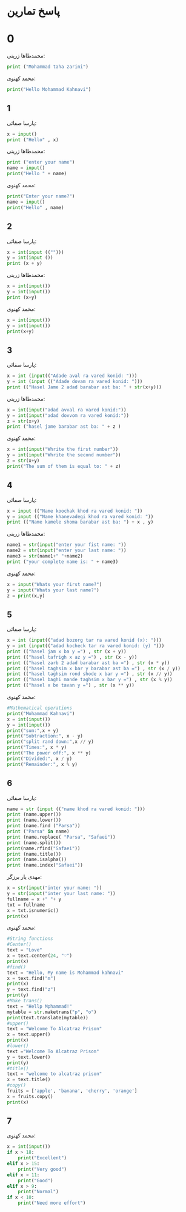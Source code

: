 # پاسخ تمارین
# 0
محمدطاها زرینی:
```python
print ("Mohammad taha zarini")
```
محمد کهنوی:
```python
print("Hello Mohammad Kahnavi")
```
## 1

پارسا صفائی:
```python
x = input()
print ("Hello" , x)
```
محمدطاها زرینی:

```python
print ("enter your name")
name = input()
print("Hello " + name)
```
محمد کهنوی:
```python
print("Enter your name?")
name = input()
print("Hello" , name)
```
## 2

پارسا صفائی:
```python
x = int(input (("")))
y = int(input ())
print (x + y)
```
محمدطاها زرینی:
```python
x = int(input())
y = int(input())
print (x+y)
```
محمد کهنوی:
```python
x = int(input())
y = int(input())
print(x+y)
```
## 3
پارسا صفائی:
```python
x = int (input(("Adade aval ra vared konid: ")))
y = int (input (("Adade dovam ra vared konid: ")))
print (("Hasel Jame 2 adad barabar ast ba: " + str(x+y)))
```
محمدطاها زرینی:
```python
x = int(input("adad avval ra vared konid:"))
y = int(input("adad dovvom ra vared konid:"))
z = str(x+y)
print ("hasel jame barabar ast ba: " + z )
```
محمد کهنوی:
```python
x = int(input("Whrite the first number"))
y = int(input("Whrite the second number"))
z = str(x+y)
print("The sum of them is equal to: " + z)
```
## 4

پارسا صفائی:
```python
x = input (("Name koochak khod ra vared konid: "))
y = input (("Name khanevadegi khod ra vared konid: "))
print (("Name kamele shoma barabar ast ba: ") + x , y)
```
محمدطاها زرینی:
```python
name1 = str(input("enter your fist name: "))
name2 = str(input("enter your last name: "))
name3 = str(name1+" "+name2)
print ("your complete name is: " + name3)
```
محمد کهنوی:
```python
x = input("Whats your first name?")
y = input("Whats your last name?")
z = print(x,y)
```
## 5
پارسا صفائی:
```python
x = int (input(("adad bozorg tar ra vared konid (x): ")))
y = int (input(("adad kocheck tar ra vared konid: (y) ")))
print (("hasel jam x ba y =") , str (x + y))
print (("hasel tafrigh x az y =") , str (x - y))
print (("hasel zarb 2 adad barabar ast ba =") , str (x * y))
print (("hasel taghsim x bar y barabar ast ba =") , str (x / y))
print (("hasel taghsim rond shode x bar y =") , str (x // y))
print (("hasel baghi mande taghsim x bar y =") , str (x % y))
print (("hasel x be tavan y =") , str (x ** y))
```
محمد کهنوی:
```python
#Mathematical operations
print("Mohammad Kahnavi")
x = int(input())
y = int(input())
print("sum:",x + y)
print("Subtraction:", x - y)
print("split rand down:",x // y)
print("Times:", x * y)
print("The power off:", x ** y)
print("Divided:", x / y)
print("Remainder:", x % y)
```
## 6
پارسا صفائی:
```python
name = str (input (("name khod ra vared konid: ")))
print (name.upper())
print (name.lower())
print (name.find ("Parsa"))
print ("Parsa" in name)
print (name.replace( "Parsa", "Safaei"))
print (name.split())
print(name.rfind("Safaei"))
print (name.title())
print (name.isalpha())
print (name.index("Safaei"))
```
مهدی یار برزگر:
```python
x = str(input("inter your name: "))
y = str(input("inter your last name: "))
fullname = x +" "+ y
txt = fullname
x = txt.isnumeric()
print(x)
```
محمد کهنوی:
```python
#String functions
#Center()
text = "Love"
x = text.center(24, "♡")
print(x)
#find()
text = "Hello, My name is Mohammad kahnavi"
x = text.find("m")
print(x)
y = text.find("z")
print(y)
#Make trans()
text = "Hellp Mphammad!"
mytable = str.maketrans("p", "o")
print(text.translate(mytable))
#upper()
text = "Welcome To Alcatraz Prison"
x = text.upper()
print(x)
#lower()
text ="Welcome To Alcatraz Prison"
y = text.lower()
print(y)
#title()
text = "welcome to alcatraz prison"
x = text.title()
#copy()
fruits = ['apple', 'banana', 'cherry', 'orange']
x = fruits.copy()
print(x)
```
## 7
محمد کهنوی:
```python
x = int(input())
if x > 18:
    print("Excellent")
elif x > 15:
    print("Very good")
elif x > 11:
    print("Good")
elif x > 9:
    print("Normal")
if x < 10:
    print("Need more effort")
```
